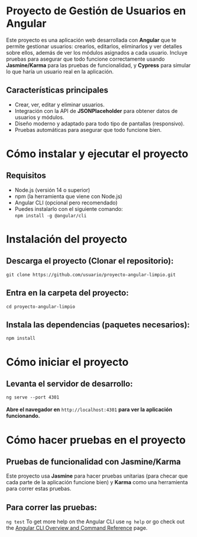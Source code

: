 # Proyecto de Gestión de Usuarios en Angular

Este proyecto es una aplicación web desarrollada con **Angular** que te permite gestionar usuarios: crearlos, editarlos, eliminarlos y ver detalles sobre ellos, además de ver los módulos asignados a cada usuario. Incluye pruebas para asegurar que todo funcione correctamente usando **Jasmine/Karma** para las pruebas de funcionalidad, y **Cypress** para simular lo que haría un usuario real en la aplicación.

## Características principales

- Crear, ver, editar y eliminar usuarios.
- Integración con la API de **JSONPlaceholder** para obtener datos de usuarios y módulos.
- Diseño moderno y adaptado para todo tipo de pantallas (responsivo).
- Pruebas automáticas para asegurar que todo funcione bien.

# Cómo instalar y ejecutar el proyecto

## Requisitos
- Node.js (versión 14 o superior)
- npm (la herramienta que viene con Node.js)
- Angular CLI (opcional pero recomendado)
- Puedes instalarlo con el siguiente comando:
  <br> `npm install -g @angular/cli`

# Instalación del proyecto

## Descarga el proyecto (Clonar el repositorio):
`git clone https://github.com/usuario/proyecto-angular-limpio.git`
## Entra en la carpeta del proyecto:
`cd proyecto-angular-limpio`
## Instala las dependencias (paquetes necesarios):
`npm install`


# Cómo iniciar el proyecto

## Levanta el servidor de desarrollo:
`ng serve --port 4301`
<br><br>**Abre el navegador en** `http://localhost:4301` **para ver la aplicación funcionando.**


# Cómo hacer pruebas en el proyecto

## Pruebas de funcionalidad con Jasmine/Karma
Este proyecto usa **Jasmine** para hacer pruebas unitarias (para checar que cada parte de la aplicación funcione bien) y **Karma** como una herramienta para correr estas pruebas.


## 	Para correr las pruebas:
`ng test`
To get more help on the Angular CLI use `ng help` or go check out the [Angular CLI Overview and Command Reference](https://angular.dev/tools/cli) page.
